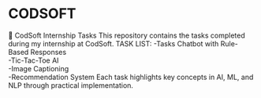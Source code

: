 # CODSOFT
💼 CodSoft Internship Tasks This repository contains the tasks completed during my internship at CodSoft. 
TASK LIST:
  -Tasks Chatbot with Rule-Based Responses  
  -Tic-Tac-Toe AI  
  -Image Captioning  
  -Recommendation System 
Each task highlights key concepts in AI, ML, and NLP through practical implementation.

